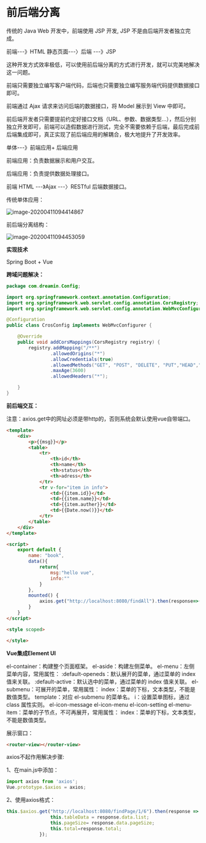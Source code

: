 # 前后端分离

传统的 Java Web 开发中，前端使用 JSP 开发, JSP 不是由后端开发者独立完成。

前端---》HTML 静态页面---〉后端 ---》JSP

这种开发方式效率极低，可以使⽤前后端分离的方式进行开发，就可以完美地解决这⼀问题。

前端只需要独⽴编写客户端代码，后端也只需要独⽴编写服务端代码提供数据接⼝即可。

前端通过 Ajax 请求来访问后端的数据接口，将 Model 展示到 View 中即可。

前后端开发者只需要提前约定好接口文档（URL、参数、数据类型...），然后分别独立开发即可，前端可以造假数据进行测试，完全不需要依赖于后端，最后完成前后端集成即可，真正实现了前后端应用的解耦合，极⼤地提升了开发效率。

单体---》前端应用+ 后端应用

前端应用：负责数据展示和用户交互。

后端应用：负责提供数据处理接口。

前端 HTML ---》Ajax ---〉RESTful 后端数据接口。

传统单体应用：

![image-20200411094414867](C:\Users\Administrator\AppData\Roaming\Typora\typora-user-images\image-20200411094414867.png)

前后端分离结构：

![image-20200411094453059](C:\Users\Administrator\AppData\Roaming\Typora\typora-user-images\image-20200411094453059.png)

**实现技术**

Spring Boot + Vue



**跨域问题解决：**

```java
package com.dreamin.Config;

import org.springframework.context.annotation.Configuration;
import org.springframework.web.servlet.config.annotation.CorsRegistry;
import org.springframework.web.servlet.config.annotation.WebMvcConfigurer;

@Configuration
public class CrosConfig implements WebMvcConfigurer {

    @Override
    public void addCorsMappings(CorsRegistry registry) {
        registry.addMapping("/**")
                .allowedOrigins("*")
                .allowCredentials(true)
                .allowedMethods("GET", "POST", "DELETE", "PUT","HEAD","OPTIONS")
                .maxAge(3600)
                .allowedHeaders("*");

    }
}
```

**前后端交互：**

注意：axios.get中的网址必须是带http的，否则系统会默认使用vue自带端口。

```html
<template>
    <div>
        <p>{{msg}}</p>
        <table>
            <tr>
                <th>id</th>
                <th>name</th>
                <th>status</th>
                <th>adress</th>
            </tr>
            <tr v-for="item in info">
                <td>{{item.id}}</td>
                <td>{{item.name}}</td>
                <td>{{item.auther}}</td>
                <td>{{Date.now()}}</td>
            </tr>
        </table>
    </div>
</template>

<script>
    export default {
        name: "book",
        data(){
            return{
                msg:"hello vue",
                info:""
            }
        },
        mounted() {
            axios.get("http://localhost:8080/findAll").then(response=>(this.info=response.data));
        }
    }
</script>

<style scoped>

</style>
```

**Vue集成Element UI**

el-container：构建整个页面框架。
el-aside：构建左侧菜单。
el-menu：左侧菜单内容，常用属性：
		:default-openeds：默认展开的菜单，通过菜单的 index 值来关联。
		:default-active：默认选中的菜单，通过菜单的 index 值来关联。
el-submenu：可展开的菜单，常用属性：
		index：菜单的下标，文本类型，不能是数值类型。
template：对应 el-submenu 的菜单名。
i：设置菜单图标，通过 class 属性实则。
		el-icon-message
		el-icon-menu
		el-icon-setting
el-menu-item：菜单的子节点，不可再展开，常用属性：
index：菜单的下标，文本类型，不能是数值类型。

展示窗口：

```html
<router-view></router-view>
```

axios不起作用解决步骤:

1、在main.js中添加：

```js
import axios from 'axios';
Vue.prototype.$axios = axios;
```

2、使用axios格式：

```js
this.$axios.get("http://localhost:8080/findPage/1/6").then(response => {
                this.tableData = response.data.list;
                this.pageSize= response.data.pageSize;
                this.total=response.total;
            });
```


